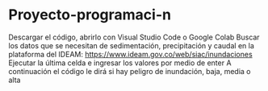 # Proyecto-programaci-n
Descargar el código, abrirlo con Visual Studio Code o Google Colab
Buscar los datos que se necesitan de sedimentación, precipitación y caudal en la plataforma del IDEAM: https://www.ideam.gov.co/web/siac/inundaciones
Ejecutar la última celda e ingresar los valores por medio de enter
A continuación el código le dirá si hay peligro de inundación, baja, media o alta
